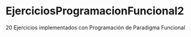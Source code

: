 # EjerciciosProgramacionFuncional2
20 Ejercicios implementados con Programación de Paradigma Funcional
